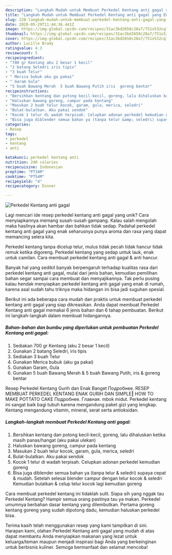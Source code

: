 ```yaml
---
description: "Langkah Mudah untuk Membuat Perkedel Kentang anti gagal yang Enak Banget"
title: "Langkah Mudah untuk Membuat Perkedel Kentang anti gagal yang Enak Banget"
slug: 228-langkah-mudah-untuk-membuat-perkedel-kentang-anti-gagal-yang-enak-banget
date: 2020-05-29T11:44:36.441Z
image: https://img-global.cpcdn.com/recipes/31ac3bd2658c28a7/751x532cq70/perkedel-kentang-anti-gagal-foto-resep-utama.jpg
thumbnail: https://img-global.cpcdn.com/recipes/31ac3bd2658c28a7/751x532cq70/perkedel-kentang-anti-gagal-foto-resep-utama.jpg
cover: https://img-global.cpcdn.com/recipes/31ac3bd2658c28a7/751x532cq70/perkedel-kentang-anti-gagal-foto-resep-utama.jpg
author: Lucille Brady
ratingvalue: 4.3
reviewcount: 5
recipeingredient:
- "700 gr Kentang aku 2 besar 1 kecil"
- "2 batang Seledri iris tipis"
- "3 buah Telur"
- " Merica bubuk aku ga pakai"
- " Garam Gula"
- "5 buah Bawang Merah  5 buah Bawang Putih iris  goreng bentar"
recipeinstructions:
- "Bersihkan kentang dan potong kecil-kecil, goreng, lalu dihaluskan ketika masih panas/hangat (aku pakai ulekan)"
- "Haluskan bawang goreng, campur pada kentang"
- "Masukan 2 buah telur kocok, garam, gula, merica, seledri"
- "Bulat-bulatkan. Aku pakai sendok"
- "Kocok 1 telur di wadah terpisah. Celupkan adonan perkedel kemudian goreng"
- "Bisa juga diblender semua bahan ya (tanpa telur &amp; seledri) supaya cepat &amp; mudah. Setelah selesai blender campur dengan telur kocok &amp; seledri Kemudian bulatkan &amp; celup telur kocok lagi kemudian goreng"
categories:
- Resep
tags:
- perkedel
- kentang
- anti

katakunci: perkedel kentang anti 
nutrition: 240 calories
recipecuisine: Indonesian
preptime: "PT34M"
cooktime: "PT54M"
recipeyield: "4"
recipecategory: Dinner

---
```



![Perkedel Kentang anti gagal](https://img-global.cpcdn.com/recipes/31ac3bd2658c28a7/751x532cq70/perkedel-kentang-anti-gagal-foto-resep-utama.jpg)

Lagi mencari ide resep perkedel kentang anti gagal yang unik? Cara menyiapkannya memang susah-susah gampang. Kalau salah mengolah maka hasilnya akan hambar dan bahkan tidak sedap. Padahal perkedel kentang anti gagal yang enak seharusnya punya aroma dan rasa yang dapat memancing selera kita.

Perkedel kentang tanpa dicelup telur, mulus tidak pecah tidak hancur tidak remuk ketika digoreng. Perkedel kentang yang sedap untuk lauk, enak untuk camilan. Cara membuat perkedel kentang anti gagal &amp; anti hancur.

Banyak hal yang sedikit banyak berpengaruh terhadap kualitas rasa dari perkedel kentang anti gagal, mulai dari jenis bahan, kemudian pemilihan bahan segar sampai cara membuat dan menyajikannya. Tak perlu pusing kalau hendak menyiapkan perkedel kentang anti gagal yang enak di rumah, karena asal sudah tahu triknya maka hidangan ini bisa jadi suguhan spesial.


Berikut ini ada beberapa cara mudah dan praktis untuk membuat perkedel kentang anti gagal yang siap dikreasikan. Anda dapat membuat Perkedel Kentang anti gagal memakai 6 jenis bahan dan 6 tahap pembuatan. Berikut ini langkah-langkah dalam membuat hidangannya.

<!--inarticleads1-->

##### Bahan-bahan dan bumbu yang diperlukan untuk pembuatan Perkedel Kentang anti gagal:

1. Sediakan 700 gr Kentang (aku 2 besar 1 kecil)
1. Gunakan 2 batang Seledri, iris tipis
1. Sediakan 3 buah Telur
1. Gunakan  Merica bubuk (aku ga pakai)
1. Gunakan  Garam, Gula
1. Gunakan 5 buah Bawang Merah &amp; 5 buah Bawang Putih, iris &amp; goreng bentar


Resep Perkedel Kentang Gurih dan Enak Banget Подробнее. RESEP MEMBUAT PERKEDEL KENTANG ENAK GURIH DAN SIMPLE‖ HOW TO MAKE POTTATO CAKE Подробнее. Главная. mbok midut. Perkedel kentang ini sangat baik bagi tubuh karena mengandung paket gizi yang lengkap. Kentang mengandung vitamin, mineral, serat serta antioksidan. 

<!--inarticleads2-->

##### Langkah-langkah membuat Perkedel Kentang anti gagal:

1. Bersihkan kentang dan potong kecil-kecil, goreng, lalu dihaluskan ketika masih panas/hangat (aku pakai ulekan)
1. Haluskan bawang goreng, campur pada kentang
1. Masukan 2 buah telur kocok, garam, gula, merica, seledri
1. Bulat-bulatkan. Aku pakai sendok
1. Kocok 1 telur di wadah terpisah. Celupkan adonan perkedel kemudian goreng
1. Bisa juga diblender semua bahan ya (tanpa telur &amp; seledri) supaya cepat &amp; mudah. Setelah selesai blender campur dengan telur kocok &amp; seledri Kemudian bulatkan &amp; celup telur kocok lagi kemudian goreng


Cara membuat perkedel kentang ini tidaklah sulit. Siapa sih yang nggak tau Perkedel Kentang? Hampir semua orang pastinya tau ya makan. Perkedel umumnya berbahan dasar kentang yang dilembutkan. Pertama goreng kentang goreng yang sudah dipotong dadu, kemudian haluskan perkedel bisa. 

Terima kasih telah menggunakan resep yang kami tampilkan di sini. Harapan kami, olahan Perkedel Kentang anti gagal yang mudah di atas dapat membantu Anda menyiapkan makanan yang lezat untuk keluarga/teman maupun menjadi inspirasi bagi Anda yang berkeinginan untuk berbisnis kuliner. Semoga bermanfaat dan selamat mencoba!

